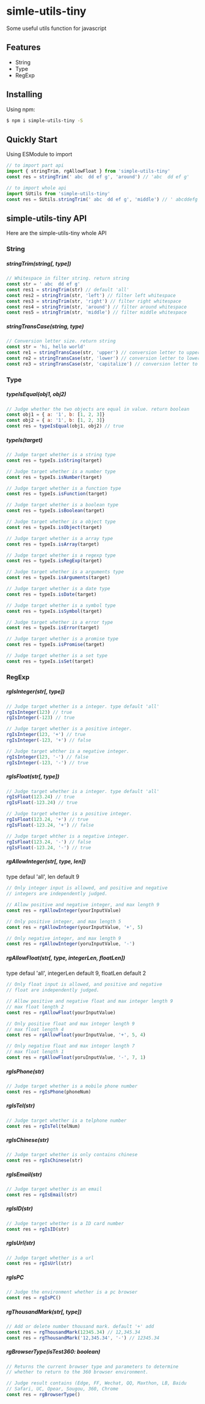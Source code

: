 # simle-utils-tiny

Some useful utils function for javascript

## Features

- String
- Type
- RegExp

## Installing

Using npm:

```bash
$ npm i simple-utils-tiny -S
```

## Quickly Start

Using ESModule to import 

```js
// to import part api
import { stringTrim, rgAllowFloat } from 'simple-utils-tiny'
const res = stringTrim(' abc  dd ef g', 'around') // 'abc  dd ef g'

// to import whole api
import SUtils from 'simple-utils-tiny'
const res = SUtils.stringTrim(' abc  dd ef g', 'middle') // ' abcddefg'
```

## simple-utils-tiny API

Here are the simple-utils-tiny whole API

### String

##### stringTrim(string[, type])

```js
// Whitespace in filter string. return string
const str = ' abc  dd ef g'
const res1 = stringTrim(str) // default 'all'
const res2 = stringTrim(str, 'left') // filter left whitespace
const res3 = stringTrim(str, 'right') // filter right whitespace
const res4 = stringTrim(str, 'around') // filter around whitespace
const res5 = stringTrim(str, 'middle') // filter middle whitespace
```

##### stringTransCase(string, type)

```js
// Conversion letter size. return string
const str = 'hi, hello world'
const re1 = stringTransCase(str, 'upper') // conversion letter to uppercase
const re2 = stringTransCase(str, 'lower') // conversion letter to lowercase
const re3 = stringTransCase(str, 'capitalize') // conversion letter to capitalize
```

### Type

##### typeIsEqual(obj1, obj2)

```js
// Judge whether the two objects are equal in value. return boolean
const obj1 = { a: '1', b: [1, 2, 3]}
const obj2 = { a: '1', b: [1, 2, 3]}
const res = typeIsEqual(obj1, obj2) // true
```

##### typeIs(target)

```js
// Judge target whether is a string type
const res = typeIs.isString(target)  

// Judge target whether is a number type
const res = typeIs.isNumber(target)

// Judge target whether is a function type
const res = typeIs.isFunction(target)

// Judge target whether is a boolean type
const res = typeIs.isBoolean(target)

// Judge target whether is a object type
const res = typeIs.isObject(target)

// Judge target whether is a array type
const res = typeIs.isArray(target)

// Judge target whether is a regexp type
const res = typeIs.isRegExp(target)

// Judge target whether is a arguments type
const res = typeIs.isArguments(target)

// Judge target whether is a date type
const res = typeIs.isDate(target)

// Judge target whether is a symbol type
const res = typeIs.isSymbol(target)

// Judge target whether is a error type
const res = typeIs.isError(target)

// Judge target whether is a promise type
const res = typeIs.isPromise(target)

// Judge target whether is a set type
const res = typeIs.isSet(target)
```

### RegExp

##### rgIsInteger(str[, type])

```js
// Judge target whether is a integer. type default 'all'
rgIsInteger(123) // true
rgIsInteger(-123) // true

// Judge target whether is a positive integer.
rgIsInteger(123, '+') // true
rgIsInteger(-123, '+') // false

// Judge target whther is a negative integer.
rgIsInteger(123, '-') // false
rgIsInteger(-123, '-') // true
```

##### rgIsFloat(str[, type])

```js
// Judge target whether is a integer. type default 'all'
rgIsFloat(123.24) // true
rgIsFloat(-123.24) // true

// Judge target whether is a positive integer.
rgIsFloat(123.24, '+') // true
rgIsFloat(-123.24, '+') // false

// Judge target whther is a negative integer.
rgIsFloat(123.24, '-') // false
rgIsFloat(-123.24, '-') // true
```

##### rgAllowInteger(str[, type, len])

type defaul 'all', len default 9

```js
// Only integer input is allowed, and positive and negative 
// integers are independently judged.

// Allow positive and negative integer, and max length 9
const res = rgAllowInteger(yourInputValue) 

// Only positive integer, and max length 5
const res = rgAllowInteger(yourInputValue, '+', 5)

// Only negative integer, and max length 9
const res = rgAllowInteger(yoruInputValue, '-')
```

##### rgAllowFloat(str[, type, integerLen, floatLen])

type defaul 'all', integerLen default 9, floatLen default 2

```js
// Only float input is allowed, and positive and negative 
// float are independently judged.

// Allow positive and negative float and max integer length 9
// max float length 2
const res = rgAllowFloat(yourInputValue) 

// Only positive float and max integer length 9 
// max float length 4
const res = rgAllowFloat(yourInputValue, '+', 5, 4)

// Only negative float and max integer length 7 
// max float length 1
const res = rgAllowFloat(yoruInputValue, '-', 7, 1)
```


##### rgIsPhone(str)

```js
// Judge target whether is a mobile phone number
const res = rgIsPhone(phoneNum) 
```

##### rgIsTel(str)

```js
// Judge target whether is a telphone number
const res = rgIsTel(telNum) 
```

##### rgIsChinese(str)

```js
// Judge target whether is only contains chinese
const res = rgIsChinese(str) 
```

##### rgIsEmail(str)

```js
// Judge target whether is an email 
const res = rgIsEmail(str) 
```

##### rgIsID(str)

```js
// Judge target whether is a ID card number 
const res = rgIsID(str) 
```

##### rgIsUrl(str)

```js
// Judge target whether is a url
const res = rgIsUrl(str) 
```

##### rgIsPC

```js
// Judge the environment whether is a pc browser
const res = rgIsPC() 
```

##### rgThousandMark(str[, type])

```js
// Add or delete number thousand mark. default '+' add
const res = rgThousandMark(12345.34) // 12,345.34
const res = rgThousandMark('12,345.34', '-') // 12345.34
```

##### rgBrowserType(isTest360: boolean)

```js
// Returns the current browser type and parameters to determine 
// whether to return to the 360 browser environment. 

// Judge result contains (Edge, FF, Wechat, QQ, Maxthon, LB, Baidu
// Safari, UC, Opear, Sougou, 360, Chrome
const res = rgBrowserType()
```
